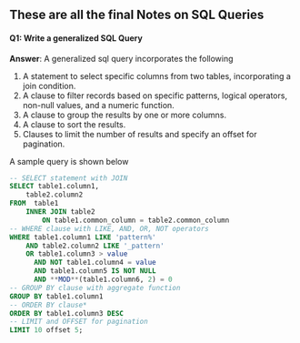 ## These are all the final Notes on SQL Queries 

#### Q1: Write a generalized SQL Query 

**Answer**: A generalized sql query incorporates the following 

1. A statement to select specific columns from two tables, incorporating a join condition.
2. A clause to filter records based on specific patterns, logical operators, non-null values, and a numeric function.
3. A clause to group the results by one or more columns.
4. A clause to sort the results.
5. Clauses to limit the number of results and specify an offset for pagination.

A sample query is shown below 

```sql
-- SELECT statement with JOIN
SELECT table1.column1,
    table2.column2
FROM  table1
    INNER JOIN table2
        ON table1.common_column = table2.common_column
-- WHERE clause with LIKE, AND, OR, NOT operators
WHERE table1.column1 LIKE 'pattern%'
    AND table2.column2 LIKE '_pattern'
    OR table1.column3 > value
      AND NOT table1.column4 = value
      AND table1.column5 IS NOT NULL
      AND **MOD**(table1.column6, 2) = 0
-- GROUP BY clause with aggregate function
GROUP BY table1.column1
-- ORDER BY clause*
ORDER BY table1.column3 DESC
-- LIMIT and OFFSET for pagination
LIMIT 10 offset 5; 
```

